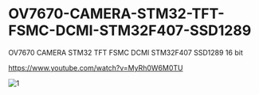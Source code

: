 # OV7670-CAMERA-STM32-TFT-FSMC-DCMI-STM32F407-SSD1289
OV7670 CAMERA STM32 TFT FSMC DCMI STM32F407 SSD1289 16 bit 

https://www.youtube.com/watch?v=MyRh0W6M0TU

![1](https://user-images.githubusercontent.com/31142397/196041386-8a544407-3a76-458b-8e70-d1047ce6cafc.jpg)
